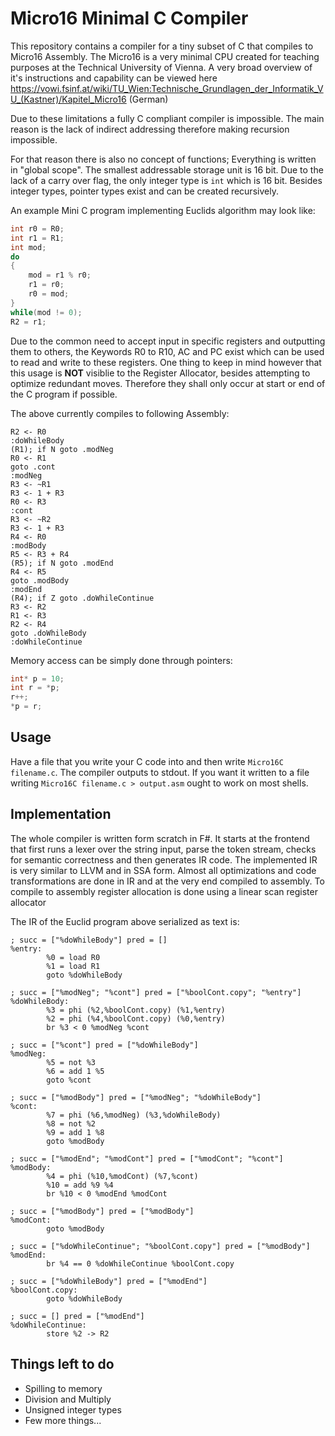 # Micro16 Minimal C Compiler

This repository contains a compiler for a tiny subset of C that compiles to Micro16 Assembly. The Micro16 is a very
minimal CPU created for teaching purposes at the Technical University of Vienna. A very broad overview of it's
instructions and capability can be viewed
here https://vowi.fsinf.at/wiki/TU_Wien:Technische_Grundlagen_der_Informatik_VU_(Kastner)/Kapitel_Micro16 (German)

Due to these limitations a fully C compliant compiler is impossible. The main reason is the lack of indirect addressing
therefore making recursion impossible.

For that reason there is also no concept of functions; Everything is written in "global scope". The smallest addressable
storage unit is 16 bit. Due to the lack of a carry over flag, the only integer type is `int` which is 16 bit. Besides
integer types, pointer types exist and can be created recursively.

An example Mini C program implementing Euclids algorithm may look like:

```c
int r0 = R0;
int r1 = R1;
int mod;
do
{
    mod = r1 % r0;
    r1 = r0;
    r0 = mod;
}
while(mod != 0);
R2 = r1;
```

Due to the common need to accept input in specific registers and outputting them to others, the Keywords R0 to R10, AC
and PC exist which can be used to read and write to these registers. One thing to keep in mind however that this usage
is **NOT** visiblie to the Register Allocator, besides attempting to optimize redundant moves. Therefore they shall only
occur at start or end of the C program if possible.

The above currently compiles to following Assembly:

```
R2 <- R0
:doWhileBody
(R1); if N goto .modNeg
R0 <- R1
goto .cont
:modNeg
R3 <- ~R1
R3 <- 1 + R3
R0 <- R3
:cont
R3 <- ~R2
R3 <- 1 + R3
R4 <- R0
:modBody
R5 <- R3 + R4
(R5); if N goto .modEnd
R4 <- R5
goto .modBody
:modEnd
(R4); if Z goto .doWhileContinue
R3 <- R2
R1 <- R3
R2 <- R4
goto .doWhileBody
:doWhileContinue
```

Memory access can be simply done through pointers:

```c
int* p = 10;
int r = *p;
r++;
*p = r;
```

## Usage

Have a file that you write your C code into and then write `Micro16C filename.c`. The compiler outputs to stdout. If you
want it written to a file writing `Micro16C filename.c > output.asm` ought to work on most shells.

## Implementation

The whole compiler is written form scratch in F#. It starts at the frontend that first runs a lexer over the string
input, parse the token stream, checks for semantic correctness and then generates IR code. The implemented IR is very
similar to LLVM and in SSA form. Almost all optimizations and code transformations are done in IR and at the very end
compiled to assembly. To compile to assembly register allocation is done using a linear scan register allocator

The IR of the Euclid program above serialized as text is:

```
; succ = ["%doWhileBody"] pred = []
%entry:
        %0 = load R0
        %1 = load R1
        goto %doWhileBody

; succ = ["%modNeg"; "%cont"] pred = ["%boolCont.copy"; "%entry"]
%doWhileBody:
        %3 = phi (%2,%boolCont.copy) (%1,%entry)
        %2 = phi (%4,%boolCont.copy) (%0,%entry)
        br %3 < 0 %modNeg %cont

; succ = ["%cont"] pred = ["%doWhileBody"]
%modNeg:
        %5 = not %3
        %6 = add 1 %5
        goto %cont

; succ = ["%modBody"] pred = ["%modNeg"; "%doWhileBody"]
%cont:
        %7 = phi (%6,%modNeg) (%3,%doWhileBody)
        %8 = not %2
        %9 = add 1 %8
        goto %modBody

; succ = ["%modEnd"; "%modCont"] pred = ["%modCont"; "%cont"]
%modBody:
        %4 = phi (%10,%modCont) (%7,%cont)
        %10 = add %9 %4
        br %10 < 0 %modEnd %modCont

; succ = ["%modBody"] pred = ["%modBody"]
%modCont:
        goto %modBody

; succ = ["%doWhileContinue"; "%boolCont.copy"] pred = ["%modBody"]
%modEnd:
        br %4 == 0 %doWhileContinue %boolCont.copy

; succ = ["%doWhileBody"] pred = ["%modEnd"]
%boolCont.copy:
        goto %doWhileBody

; succ = [] pred = ["%modEnd"]
%doWhileContinue:
        store %2 -> R2
```

## Things left to do

* Spilling to memory
* Division and Multiply
* Unsigned integer types
* Few more things...

